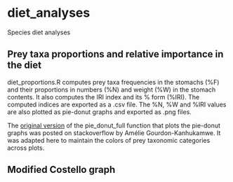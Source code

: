 # diet_analyses

Species diet analyses

## Prey taxa proportions and relative importance in the diet

diet_proportions.R computes prey taxa frequencies in the stomachs (%F) and their proportions in numbers (%N) and weight (%W) in the stomach contents. It also computes the IRI index and its % form (%IRI). The computed indices are exported as a .csv file. The %N, %W and %IRI values are also plotted as pie-donut graphs and exported as .png files.

The [original version](https://stackoverflow.com/questions/68095243/piedonut-how-to-change-color-of-pie-and-donut) of the pie_donut_full function that plots the pie-donut graphs was posted on stackoverflow by Amélie Gourdon-Kanhukamwe. It was adapted here to maintain the colors of prey taxonomic categories across plots.

## Modified Costello graph

